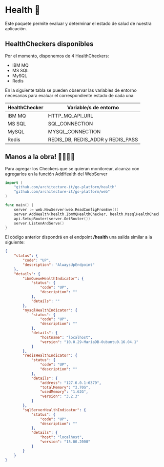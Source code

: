 # Health 💊

Este paquete permite evaluar y determinar el estado de salud de nuestra aplicación.

## HealthCheckers disponibles

Por el momento, disponemos de 4 HealthCheckers:

* IBM MQ
* MS SQL
* MySQL
* Redis

En la siguiente tabla se pueden observar las variables de entorno necesarias para evaluar el correspondiente estado de cada una:

|HealthChecker | Variable/s de entorno |
|-|-|
| IBM MQ | HTTP_MQ_API_URL |
| MS SQL | SQL_CONNECTION |
| MySQL | MYSQL_CONNECTION |
| Redis | REDIS_DB, REDIS_ADDR y REDIS_PASS |

## Manos a la obra! 👨‍💻👩‍💻

Para agregar los Checkers que se quieran monitorear, alcanza con agregarlos en la función AddHealth del WebServer

```go
import (
	"github.com/architecture-it/go-platform/health"
	"github.com/architecture-it/go-platform/web"
)

func main() {
	server := web.NewServer(web.ReadConfigFromEnv())
	server.AddHealth(health.IbmMQHealthChecker, health.MssqlHealthChecker, health.MysqlHealthChecker, health.RedisHealthChecker)
	api.SetupRouter(server.GetRouter())
	server.ListenAndServe()
}
```

El código anterior dispondrá en el endpoint **/health** una salida similar a la siguiente:

```json
{
	"status": {
		"code": "UP",
		"description": "AlwaysUpEndpoint"
	},
	"details": {
		"ibmQueueHealthIndicator": {
			"status": {
				"code": "UP",
				"description": ""
			},
			"details": ""
		},
		"mysqlHealthIndicator": {
			"status": {
				"code": "UP",
				"description": ""
			},
			"details": {
				"hostname": "localhost",
				"version": "10.0.29-MariaDB-0ubuntu0.16.04.1"
			}
		},
		"redisHealthIndicator": {
			"status": {
				"code": "UP",
				"description": ""
			},
			"details": {
				"address": "127.0.0.1:6379",
				"totalMemory": "3.70G",
				"usedMemory": "1.62G",
				"version": "3.2.3"
			}
		},
		"sqlServerHealthIndicator": {
			"status": {
				"code": "UP",
				"description": ""
			},
			"details": {
				"host": "localhost",
				"version": "15.00.2000"
			}
		}
	}
}
```
